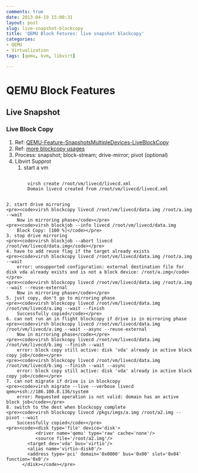 ```yaml
---
comments: true
date: 2013-04-19 15:00:31
layout: post
slug: live-snapshot-blockcopy
title: 'QEMU Block Fetures: live snapshot blockcopy'
categories:
- QEMU
- Virtualization
tags: [qemu, kvm, libvirt]

---
```


# QEMU Block Features

## Live Snapshot

### Live Block Copy

1. Ref: [QEMU-Feature-SnapshotsMultipleDevices-LiveBlockCopy](http://wiki.qemu.org/Features/SnapshotsMultipleDevices#Application_to_live_block_copy)
2. Ref: [more blockcopy usages](https://bugzilla.redhat.com/show_bug.cgi?id=888426)
2. Process: snapshot; block-stream; drive-mirror; pivot (optional)
3. Libvirt Supprot
    1. start a vm 
  <pre><code>
		virsh create /root/vm/livecd/livecd.xml 
		Domain livecd created from /root/vm/livecd/livecd.xml
	</code></pre>
    2. start drive mirroring
	<pre><code>virsh blockcopy livecd /root/vm/livecd/data.img /root/a.img --wait 
	    Now in mirroring phase</code></pre>
	<pre><code>virsh blockjob --info livecd /root/vm/livecd/data.img 
	    Block Copy: [100 %]</code></pre>
    3. stop drive mirroring
	<pre><code>virsh blockjob --abort livecd /root/vm/livecd/data.img</code></pre>
    4. have to add reuse flag if the target already exists
	<pre><code>virsh blockcopy livecd /root/vm/livecd/data.img /root/a.img --wait
	    error: unsupported configuration: external destination file for disk vda already exists and is not a block device: /root/a.img</code></pre>
	<pre><code>virsh blockcopy livecd /root/vm/livecd/data.img /root/a.img --wait --reuse-external
	    Now in mirroring phase</code></pre>
    5. just copy, don't go to mirroring phase
	<pre><code>virsh blockcopy livecd /root/vm/livecd/data.img /root/vm/livecd/a.img --wait --finish
	    Successfully copied</code></pre>
    6. can not run an in flight blockcopy if drive is in mirroring phase
	<pre><code>virsh blockcopy livecd /root/vm/livecd/data.img /root/vm/livecd/a.img --wait --async --reuse-external
	    Now in mirroring phase</code></pre>
	<pre><code>virsh blockcopy livecd /root/vm/livecd/data.img /root/vm/livecd/b.img --finish --wait
	    error: block copy still active: disk 'vda' already in active block copy job</code></pre>
	<pre><code>virsh blockcopy livecd /root/vm/livecd/data.img /root/vm/livecd/b.img --finish --wait --async
	    error: block copy still active: disk 'vda' already in active block copy job</code></pre>
    7. can not migrate if drive is in blockcopy
	<pre><code>virsh migrate --live --verbose livecd qemu+ssh://186.100.8.136/system
	    error: Requested operation is not valid: domain has an active block job</code></pre>
    8. switch to the dest when blockcopy complete
	<pre><code>virsh blockcopy livecd /pkgs/imgs/a.img /root/a2.img --pivot --wait
	    Successfully copied</code></pre>
	<pre><code><disk type='file' device='disk'>
		       <driver name='qemu' type='raw' cache='none'/>
		       <source file='/root/a2.img'/>
			<target dev='vda' bus='virtio'/>
			<alias name='virtio-disk0'/>
			<address type='pci' domain='0x0000' bus='0x00' slot='0x04' function='0x0'/>
		  </disk></code></pre>
